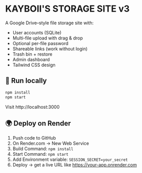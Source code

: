 # KAYBOII'S STORAGE SITE v3

A Google Drive–style file storage site with:
- User accounts (SQLite)
- Multi-file upload with drag & drop
- Optional per-file password
- Shareable links (work without login)
- Trash bin + restore
- Admin dashboard
- Tailwind CSS design

## 🚀 Run locally
```bash
npm install
npm start
```
Visit http://localhost:3000

## 🌍 Deploy on Render
1. Push code to GitHub
2. On Render.com → New Web Service
3. Build Command: `npm install`
4. Start Command: `npm start`
5. Add Environment variable: `SESSION_SECRET=your_secret`
6. Deploy → get a live URL like https://your-app.onrender.com
